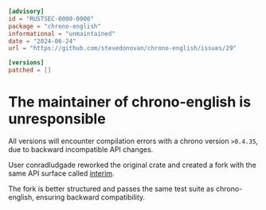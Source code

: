 ```toml
[advisory]
id = "RUSTSEC-0000-0000"
package = "chrono-english"
informational = "unmaintained"
date = "2024-06-24"
url = "https://github.com/stevedonovan/chrono-english/issues/29"

[versions]
patched = []
```

# The maintainer of chrono-english is unresponsible

All versions will encounter compilation errors with a chrono version `>0.4.35`, due
to backward incompatible API changes.

User conradludgade reworked the original crate and created a fork with the same API
surface called [interim](https://github.com/conradludgate/interim).

The fork is better structured and passes the same test suite as chrono-english,
ensuring backward compatibility.
